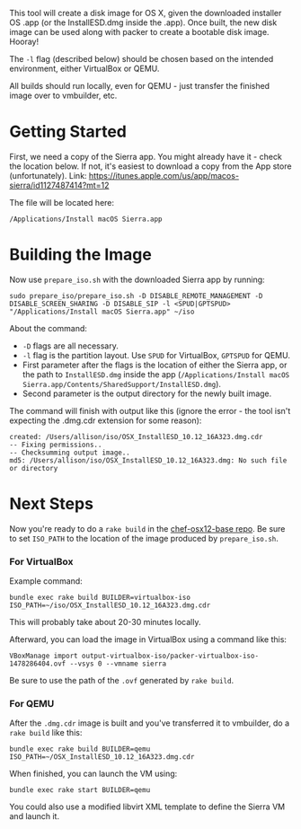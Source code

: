 This tool will create a disk image for OS X, given the downloaded installer OS .app (or the InstallESD.dmg inside the .app). Once built, the new disk image can be used along with packer to create a bootable disk image. Hooray!

The `-l` flag (described below) should be chosen based on the intended environment, either VirtualBox or QEMU.

All builds should run locally, even for QEMU - just transfer the finished image over to vmbuilder, etc.

# Getting Started

First, we need a copy of the Sierra app. You might already have it - check the location below. If not, it's easiest to download a copy from the App store (unfortunately). Link: https://itunes.apple.com/us/app/macos-sierra/id1127487414?mt=12

The file will be located here:
```
/Applications/Install macOS Sierra.app
```

# Building the Image

Now use `prepare_iso.sh` with the downloaded Sierra app by running:
```
sudo prepare_iso/prepare_iso.sh -D DISABLE_REMOTE_MANAGEMENT -D DISABLE_SCREEN_SHARING -D DISABLE_SIP -l <SPUD|GPTSPUD> "/Applications/Install macOS Sierra.app" ~/iso
```

About the command:
- `-D` flags are all necessary.
- `-l` flag is the partition layout. Use `SPUD` for VirtualBox, `GPTSPUD` for QEMU.
- First parameter after the flags is the location of either the Sierra app, or the path to `InstallESD.dmg` inside the app (`/Applications/Install macOS Sierra.app/Contents/SharedSupport/InstallESD.dmg`).
- Second parameter is the output directory for the newly built image.

The command will finish with output like this (ignore the error - the tool isn't expecting the .dmg.cdr extension for some reason):
```
created: /Users/allison/iso/OSX_InstallESD_10.12_16A323.dmg.cdr
-- Fixing permissions..
-- Checksumming output image..
md5: /Users/allison/iso/OSX_InstallESD_10.12_16A323.dmg: No such file or directory
```

# Next Steps

Now you're ready to do a `rake build` in the [chef-osx12-base repo](https://github.com/saucelabs-images/chef-osx12-base). Be sure to set `ISO_PATH` to the location of the image produced by `prepare_iso.sh`.

### For VirtualBox

Example command:
```
bundle exec rake build BUILDER=virtualbox-iso ISO_PATH=~/iso/OSX_InstallESD_10.12_16A323.dmg.cdr
```

This will probably take about 20-30 minutes locally.

Afterward, you can load the image in VirtualBox using a command like this:
```
VBoxManage import output-virtualbox-iso/packer-virtualbox-iso-1478286404.ovf --vsys 0 --vmname sierra
```

Be sure to use the path of the `.ovf` generated by `rake build`.

### For QEMU

After the `.dmg.cdr` image is built and you've transferred it to vmbuilder, do a `rake build` like this:

```
bundle exec rake build BUILDER=qemu ISO_PATH=~/OSX_InstallESD_10.12_16A323.dmg.cdr
```

When finished, you can launch the VM using:
```
bundle exec rake start BUILDER=qemu
```

You could also use a modified libvirt XML template to define the Sierra VM and launch it.